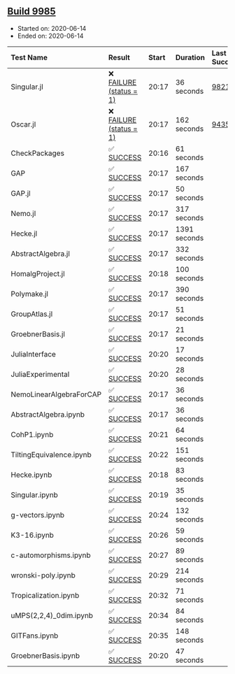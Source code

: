 ## [Build 9985](https://oscarci.mathematik.uni-kl.de/job/oscar/9985/)

* Started on: 2020-06-14
* Ended on: 2020-06-14

| Test Name    | Result | Start | Duration | Last Success | First Failure |
|:-------------|:-------|:------|:---------|:-------------|:--------------|
| Singular.jl | ❌ [FAILURE (status = 1)](https://oscarci.mathematik.uni-kl.de/job/oscar/9985/artifact/logs/build-9985/Singular.jl.log) | 20:17 | 36 seconds | [9821](https://oscarci.mathematik.uni-kl.de/job/oscar/9821/) | [9822](https://oscarci.mathematik.uni-kl.de/job/oscar/9822/) |
| Oscar.jl | ❌ [FAILURE (status = 1)](https://oscarci.mathematik.uni-kl.de/job/oscar/9985/artifact/logs/build-9985/Oscar.jl.log) | 20:17 | 162 seconds | [9435](https://oscarci.mathematik.uni-kl.de/job/oscar/9435/) | [9436](https://oscarci.mathematik.uni-kl.de/job/oscar/9436/) |
| CheckPackages | ✅ [SUCCESS](https://oscarci.mathematik.uni-kl.de/job/oscar/9985/artifact/logs/build-9985/CheckPackages.log) | 20:16 | 61 seconds |  |  |
| GAP | ✅ [SUCCESS](https://oscarci.mathematik.uni-kl.de/job/oscar/9985/artifact/logs/build-9985/GAP.log) | 20:17 | 167 seconds |  |  |
| GAP.jl | ✅ [SUCCESS](https://oscarci.mathematik.uni-kl.de/job/oscar/9985/artifact/logs/build-9985/GAP.jl.log) | 20:17 | 50 seconds |  |  |
| Nemo.jl | ✅ [SUCCESS](https://oscarci.mathematik.uni-kl.de/job/oscar/9985/artifact/logs/build-9985/Nemo.jl.log) | 20:17 | 317 seconds |  |  |
| Hecke.jl | ✅ [SUCCESS](https://oscarci.mathematik.uni-kl.de/job/oscar/9985/artifact/logs/build-9985/Hecke.jl.log) | 20:17 | 1391 seconds |  |  |
| AbstractAlgebra.jl | ✅ [SUCCESS](https://oscarci.mathematik.uni-kl.de/job/oscar/9985/artifact/logs/build-9985/AbstractAlgebra.jl.log) | 20:17 | 332 seconds |  |  |
| HomalgProject.jl | ✅ [SUCCESS](https://oscarci.mathematik.uni-kl.de/job/oscar/9985/artifact/logs/build-9985/HomalgProject.jl.log) | 20:18 | 100 seconds |  |  |
| Polymake.jl | ✅ [SUCCESS](https://oscarci.mathematik.uni-kl.de/job/oscar/9985/artifact/logs/build-9985/Polymake.jl.log) | 20:17 | 390 seconds |  |  |
| GroupAtlas.jl | ✅ [SUCCESS](https://oscarci.mathematik.uni-kl.de/job/oscar/9985/artifact/logs/build-9985/GroupAtlas.jl.log) | 20:17 | 51 seconds |  |  |
| GroebnerBasis.jl | ✅ [SUCCESS](https://oscarci.mathematik.uni-kl.de/job/oscar/9985/artifact/logs/build-9985/GroebnerBasis.jl.log) | 20:17 | 21 seconds |  |  |
| JuliaInterface | ✅ [SUCCESS](https://oscarci.mathematik.uni-kl.de/job/oscar/9985/artifact/logs/build-9985/JuliaInterface.log) | 20:20 | 17 seconds |  |  |
| JuliaExperimental | ✅ [SUCCESS](https://oscarci.mathematik.uni-kl.de/job/oscar/9985/artifact/logs/build-9985/JuliaExperimental.log) | 20:20 | 28 seconds |  |  |
| NemoLinearAlgebraForCAP | ✅ [SUCCESS](https://oscarci.mathematik.uni-kl.de/job/oscar/9985/artifact/logs/build-9985/NemoLinearAlgebraForCAP.log) | 20:17 | 36 seconds |  |  |
| AbstractAlgebra.ipynb | ✅ [SUCCESS](https://oscarci.mathematik.uni-kl.de/job/oscar/9985/artifact/logs/build-9985/AbstractAlgebra.ipynb.log) | 20:17 | 36 seconds |  |  |
| CohP1.ipynb | ✅ [SUCCESS](https://oscarci.mathematik.uni-kl.de/job/oscar/9985/artifact/logs/build-9985/CohP1.ipynb.log) | 20:21 | 64 seconds |  |  |
| TiltingEquivalence.ipynb | ✅ [SUCCESS](https://oscarci.mathematik.uni-kl.de/job/oscar/9985/artifact/logs/build-9985/TiltingEquivalence.ipynb.log) | 20:22 | 151 seconds |  |  |
| Hecke.ipynb | ✅ [SUCCESS](https://oscarci.mathematik.uni-kl.de/job/oscar/9985/artifact/logs/build-9985/Hecke.ipynb.log) | 20:18 | 83 seconds |  |  |
| Singular.ipynb | ✅ [SUCCESS](https://oscarci.mathematik.uni-kl.de/job/oscar/9985/artifact/logs/build-9985/Singular.ipynb.log) | 20:19 | 35 seconds |  |  |
| g-vectors.ipynb | ✅ [SUCCESS](https://oscarci.mathematik.uni-kl.de/job/oscar/9985/artifact/logs/build-9985/g-vectors.ipynb.log) | 20:24 | 132 seconds |  |  |
| K3-16.ipynb | ✅ [SUCCESS](https://oscarci.mathematik.uni-kl.de/job/oscar/9985/artifact/logs/build-9985/K3-16.ipynb.log) | 20:26 | 59 seconds |  |  |
| c-automorphisms.ipynb | ✅ [SUCCESS](https://oscarci.mathematik.uni-kl.de/job/oscar/9985/artifact/logs/build-9985/c-automorphisms.ipynb.log) | 20:27 | 89 seconds |  |  |
| wronski-poly.ipynb | ✅ [SUCCESS](https://oscarci.mathematik.uni-kl.de/job/oscar/9985/artifact/logs/build-9985/wronski-poly.ipynb.log) | 20:29 | 214 seconds |  |  |
| Tropicalization.ipynb | ✅ [SUCCESS](https://oscarci.mathematik.uni-kl.de/job/oscar/9985/artifact/logs/build-9985/Tropicalization.ipynb.log) | 20:32 | 71 seconds |  |  |
| uMPS(2,2,4)_0dim.ipynb | ✅ [SUCCESS](https://oscarci.mathematik.uni-kl.de/job/oscar/9985/artifact/logs/build-9985/uMPS-2-2-4-_0dim.ipynb.log) | 20:34 | 84 seconds |  |  |
| GITFans.ipynb | ✅ [SUCCESS](https://oscarci.mathematik.uni-kl.de/job/oscar/9985/artifact/logs/build-9985/GITFans.ipynb.log) | 20:35 | 148 seconds |  |  |
| GroebnerBasis.ipynb | ✅ [SUCCESS](https://oscarci.mathematik.uni-kl.de/job/oscar/9985/artifact/logs/build-9985/GroebnerBasis.ipynb.log) | 20:20 | 47 seconds |  |  |
